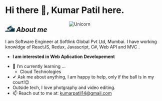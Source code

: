# Hi there 👋, Kumar Patil here. 
<!--
**kumarpatil14/Profile** is a ✨ _special_ ✨ repository because its `README.md` (this file) appears on your GitHub profile.
-->

<img align="right" width=300px alt="Unicorn" src="https://c.tenor.com/GN73MKBawZYAAAAi/busy-cute.gif" />

## <img src="https://github.com/kumarpatil14/Profile/blob/main/coder.gif" width="30px">&nbsp;***About me***

I am Software Engineer at Softlink Global Pvt Ltd, Mumbai. I have working knowldge of ReactJS, Redux, Javascript, C#, Web API and MVC .
* **I am interested in Web Aplication Developement**
- 🌱 I’m currently learning ...
  - Cloud Technologies
- ✔ Ask me about anything, I am happy to help, only if the ball is in my court!😉<br>
- Outside tech, I love photgraphy and video editing.
- 📫 Reach out to me at: <a href="kumarpatil14@gmail.com">kumarpatil14@gmail.com</a>


